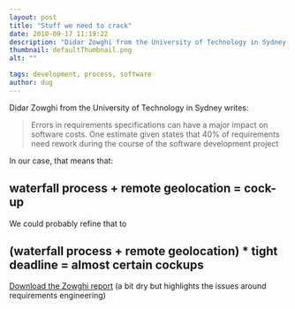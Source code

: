 ```yaml
---
layout: post
title: "Stuff we need to crack"
date: 2010-09-17 11:19:22
description: "Didar Zowghi from the University of Technology in Sydney writes --  Errors in requirements specifications can have a major impact on software costs. One estimate given states that 40% of requirements need rework during the course of the software development project&#8230;"
thumbnail: defaultThumbnail.png
alt: ""

tags: development, process, software
author: dug
---
```


<p>Didar Zowghi from the University of Technology in Sydney writes:</p>

<blockquote><p>Errors in requirements specifications can have a major impact on software costs. One estimate given states that 40% of requirements need rework during the course of the software development project</p></blockquote>

<p>In our case, that means that:</p>

<h2>waterfall process + remote geolocation = cock-up</h2>

<p>We could probably refine that to </p>

<h2>(waterfall process + remote geolocation) * tight deadline = almost certain cockups</h2>

<p><a href="http://donkeyontheedge.com/i/geoloc_software_engineering.pdf">Download the Zowghi report</a> (a bit dry but highlights the issues around requirements engineering)</p>
